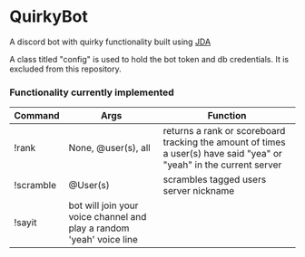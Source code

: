 # QuirkyBot
A discord bot with quirky functionality built using  [JDA](https://github.com/DV8FromTheWorld/JDA)

A class titled "config" is used to hold the bot token and db credentials. It is excluded from this repository. 


### Functionality currently implemented
| Command | Args | Function |
|-|-|-|
|!rank |None, @user(s), all| returns a rank or scoreboard tracking the amount of times a user(s) have said "yea" or "yeah" in the current server |
|!scramble  | @User(s) |scrambles tagged users server nickname  |
|!sayit   |bot will join your voice channel and play a random 'yeah' voice line|
